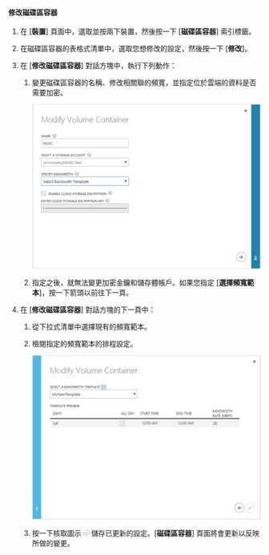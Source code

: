#### 修改磁碟區容器

1. 在 [**裝置**] 頁面中，選取並按兩下裝置，然後按一下 [**磁碟區容器**] 索引標籤。

2. 在磁碟區容器的表格式清單中，選取您想修改的設定，然後按一下 [**修改**]。

3. 在 [**修改磁碟區容器**] 對話方塊中，執行下列動作：

    1. 變更磁碟區容器的名稱、修改相關聯的頻寬，並指定位於雲端的資料是否需要加密。

        ![使用頻寬範本 1 修改磁碟區容器](./media/storsimple-modify-volume-container/HCS_ModifyVCBT1-include.png)

    2. 指定之後，就無法變更加密金鑰和儲存體帳戶。如果您指定 [**選擇頻寬範本**]，按一下箭頭以前往下一頁。

4. 在 [**修改磁碟區容器**] 對話方塊的下一頁中：

    1. 從下拉式清單中選擇現有的頻寬範本。

    2. 檢閱指定的頻寬範本的排程設定。

        ![使用頻寬範本 2 修改磁碟區容器](./media/storsimple-modify-volume-container/HCS_ModifyVCBT2-include.png)

    3. 按一下核取圖示 ![核取圖示](./media/storsimple-modify-volume-container/HCS_CheckIcon-include.png) 儲存已更新的設定。[**磁碟區容器**] 頁面將會更新以反映所做的變更。

 

<!---HONumber=62-->